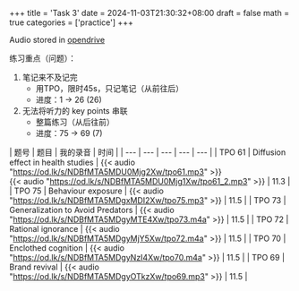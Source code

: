 +++
title = 'Task 3'
date = 2024-11-03T21:30:32+08:00
draft = false
math = true
categories = ['practice']
+++

Audio stored in [opendrive](https://www.opendrive.com/files/NDBfODA3OTg3MF9XSjd4dQ)

练习重点（问题）：

1. 笔记来不及记完
   - 用TPO，限时45s，只记笔记（从前往后）
   - 进度：1 -> 26 (26)
2. 无法将听力的 key points 串联
   - 整篇练习（从后往前）
   - 进度：75 -> 69 (7)



| 题号 | 题目 | 我的录音 | 时间 | 
| --- | --- | --- | --- | --- |
| TPO 61 | Diffusion effect in health studies | {{< audio "https://od.lk/s/NDBfMTA5MDU0Mjg2Xw/tpo61.mp3" >}}<br>{{< audio "https://od.lk/s/NDBfMTA5MDU0Mjg1Xw/tpo61_2.mp3" >}} | 11.3 |
| TPO 75 | Behaviour exposure | {{< audio "https://od.lk/s/NDBfMTA5MDgxMDI2Xw/tpo75.mp3" >}} | 11.5 |
| TPO 73 | Generalization to Avoid Predators | {{< audio "https://od.lk/s/NDBfMTA5MDgyMTE4Xw/tpo73.m4a" >}} | 11.5 |
| TPO 72 | Rational ignorance | {{< audio "https://od.lk/s/NDBfMTA5MDgyMjY5Xw/tpo72.m4a" >}} | 11.5 |
| TPO 70 | Enclothed cognition | {{< audio "https://od.lk/s/NDBfMTA5MDgyNzI4Xw/tpo70.m4a" >}} | 11.5 |
| TPO 69 | Brand revival | {{< audio "https://od.lk/s/NDBfMTA5MDgyOTkzXw/tpo69.mp3" >}} | 11.5 |
